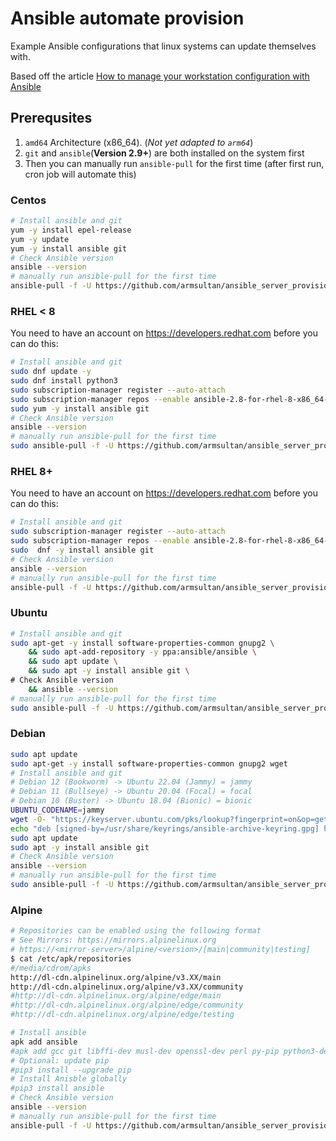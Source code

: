 # Ansible automate provision
Example Ansible configurations that linux systems can update themselves with.

Based off the article [How to manage your workstation configuration with Ansible](https://opensource.com/article/18/3/manage-workstation-ansible)

## Prerequsites

1. `amd64` Architecture (x86_64). (*Not yet adapted to `arm64`*)
1. `git` and `ansible`(**Version 2.9+**) are both installed on the system first
1. Then you can manually run `ansible-pull` for the first time (after first run, cron job will automate this)

### Centos
```bash
# Install ansible and git
yum -y install epel-release
yum -y update
yum -y install ansible git
# Check Ansible version
ansible --version
# manually run ansible-pull for the first time
ansible-pull -f -U https://github.com/armsultan/ansible_server_provision.git local_yum.yml
```

### RHEL < 8
You need to have an account on https://developers.redhat.com before you can do this:

```bash
# Install ansible and git
sudo dnf update -y
sudo dnf install python3
sudo subscription-manager register --auto-attach
sudo subscription-manager repos --enable ansible-2.8-for-rhel-8-x86_64-rpms
sudo yum -y install ansible git
# Check Ansible version
ansible --version
# manually run ansible-pull for the first time
sudo ansible-pull -f -U https://github.com/armsultan/ansible_server_provision.git local_yum.yml
```

### RHEL 8+
You need to have an account on https://developers.redhat.com before you can do this:

```bash
# Install ansible and git
sudo subscription-manager register --auto-attach
sudo subscription-manager repos --enable ansible-2.8-for-rhel-8-x86_64-rpms
sudo  dnf -y install ansible git
# Check Ansible version
ansible --version
# manually run ansible-pull for the first time
ansible-pull -f -U https://github.com/armsultan/ansible_server_provision.git local_dnf.yml
```

### Ubuntu
```bash
# Install ansible and git
sudo apt-get -y install software-properties-common gnupg2 \
    && sudo apt-add-repository -y ppa:ansible/ansible \
    && sudo apt update \
    && sudo apt -y install ansible git \
# Check Ansible version
    && ansible --version
# manually run ansible-pull for the first time
sudo ansible-pull -f -U https://github.com/armsultan/ansible_server_provision.git local_apt.yml
```
### Debian
```bash
sudo apt update
sudo apt-get -y install software-properties-common gnupg2 wget
# Install ansible and git
# Debian 12 (Bookworm) -> Ubuntu 22.04 (Jammy) = jammy
# Debian 11 (Bullseye) -> Ubuntu 20.04 (Focal) = focal
# Debian 10 (Buster) -> Ubuntu 18.04 (Bionic) = bionic
UBUNTU_CODENAME=jammy
wget -O- "https://keyserver.ubuntu.com/pks/lookup?fingerprint=on&op=get&search=0x6125E2A8C77F2818FB7BD15B93C4A3FD7BB9C367" | sudo gpg --dearmour -o /usr/share/keyrings/ansible-archive-keyring.gpg
echo "deb [signed-by=/usr/share/keyrings/ansible-archive-keyring.gpg] http://ppa.launchpad.net/ansible/ansible/ubuntu $UBUNTU_CODENAME main" | sudo tee /etc/apt/sources.list.d/ansible.list
sudo apt update
sudo apt -y install ansible git
# Check Ansible version
ansible --version
# manually run ansible-pull for the first time
sudo ansible-pull -f -U https://github.com/armsultan/ansible_server_provision.git local_apt.yml
```

### Alpine
```bash
# Repositories can be enabled using the following format
# See Mirrors: https://mirrors.alpinelinux.org
# https://<mirror-server>/alpine/<version>/[main|community|testing]
$ cat /etc/apk/repositories
#/media/cdrom/apks
http://dl-cdn.alpinelinux.org/alpine/v3.XX/main
http://dl-cdn.alpinelinux.org/alpine/v3.XX/community
#http://dl-cdn.alpinelinux.org/alpine/edge/main
#http://dl-cdn.alpinelinux.org/alpine/edge/community
#http://dl-cdn.alpinelinux.org/alpine/edge/testing

# Install ansible
apk add ansible
#apk add gcc git libffi-dev musl-dev openssl-dev perl py-pip python3-dev python3 sshpass cargo
# Optional: update pip
#pip3 install --upgrade pip
# Install Anisble globally
#pip3 install ansible
# Check Ansible version
ansible --version
# manually run ansible-pull for the first time
ansible-pull -f -U https://github.com/armsultan/ansible_server_provision.git local_apk.yml
```
